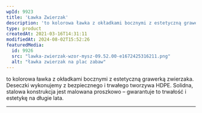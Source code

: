 ```yaml
---
wpId: 9923
title: 'Ławka Zwierzak'
description: 'to kolorowa ławka z okładkami bocznymi z estetyczną grawerką zwierzaka. Deseczki wykonujemy z bezpiecznego i trwałego tworzywa HDPE. Solidna, stalowa konstrukcja jest malowana proszkowo – gwarantuje to trwałość i estetykę na długie lata.'
type: product
createdAt: 2021-03-16T14:31:11
modifiedAt: 2024-08-02T15:52:26
featuredMedia:
  id: 9926
  src: "lawka-zwierzak-wzor-mysz-09.52.00-e1672425316211.png"
  alt: "ławka zwierzak na plac zabaw"
---
```



to kolorowa ławka z okładkami bocznymi z estetyczną grawerką zwierzaka. Deseczki wykonujemy z bezpiecznego i trwałego tworzywa HDPE. Solidna, stalowa konstrukcja jest malowana proszkowo – gwarantuje to trwałość i estetykę na długie lata.

* * *